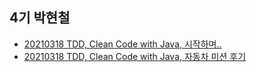 ## 4기 박현철
- [20210318 TDD, Clean Code with Java, 시작하며..](https://loopstudy.tistory.com/34)
- [20210318 TDD, Clean Code with Java, 자동차 미션 후기](https://loopstudy.tistory.com/35)